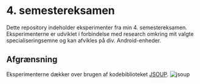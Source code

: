 # 4. semestereksamen
Dette repository indeholder eksperimenter fra min 4. semestereksamen. Eksperimenterne er udviklet  i forbindelse med research omkring mit valgte specialiseringsemne og kan afvikles på div. Android-enheder.

## Afgrænsning
Eksperimenterne dækker over brugen af kodebiblioteket [JSOUP](https://jsoup.org/).
![jsoup](http://i.imgur.com/swbpEUA.png)
